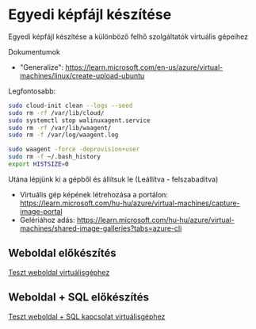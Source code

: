 # Egyedi képfájl készítése

Egyedi képfájl készítése a különböző felhő szolgáltatók virtuális gépeihez

Dokumentumok

- "Generalize": https://learn.microsoft.com/en-us/azure/virtual-machines/linux/create-upload-ubuntu

Legfontosabb:

```bash
sudo cloud-init clean --logs --seed
sudo rm -rf /var/lib/cloud/
sudo systemctl stop walinuxagent.service
sudo rm -rf /var/lib/waagent/
sudo rm -f /var/log/waagent.log
```

```bash
sudo waagent -force -deprovision+user
sudo rm -f ~/.bash_history
export HISTSIZE=0
```

Utána lépjünk ki a gépből és állítsuk le (Leállítva - felszabadítva)

- Virtuális gép képének létrehozása a portálon: https://learn.microsoft.com/hu-hu/azure/virtual-machines/capture-image-portal
- Gelériához adás: https://learn.microsoft.com/hu-hu/azure/virtual-machines/shared-image-galleries?tabs=azure-cli

## Weboldal előkészítés

[Teszt weboldal virtuálisgéphez](scripts/teszt-weboldal.md)

## Weboldal + SQL előkészítés

[Teszt weboldal + SQL kapcsolat virtuálisgéphez](scripts/teszt-weboldal-sql.md)
